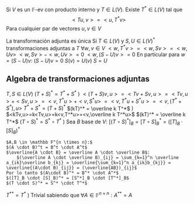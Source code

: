 Si $V$ es un $\mathbb F$-ev con producto interno y $T \in L(V)$. Existe $T^* \in L(V)$ tal que
$$<Tu,v> = <u,T^*v>$$
Para cualquier par de vectores $u,v \in V$


La transformación adjunta es única
Si $T \in L(V)$ y $S,U \in L(V)^*$ transformaciones adjuntas a $T$
$\forall w,v \in V$
$<w,T^*v> = <w,Sv> = <w,Uv>$
$<w,Sv>-<w,Uv>=0$
$<w,(S-U)v>=0$
En particular para $w=(S-U)v$:
$(S-U)v=0$
$S(v)=U(v)$
$S=U$
## Algebra de transformaciones adjuntas
$T,S \in L(V)$
$(T+S)^* = T^* + S^*$ )
	$<(T+S)v,u> = <Tv + Sv,u> = <Tv,u>+<Sv,u> = <v,T^*u>+<v,S^*u>$
	$=<v,T^*u+S^*u> = <v,(T^*+S^*),u>$
	$T^*+S^*=(T+S)^*$
$(kT)^* = \overline k T^*$ )
	$<kTv,u>=k<Tv,u>=k<v,T^*u>=<v,\overline k T^*u>$
	$(kT)^* = \overline k T^*$
$(T \circ S)^* = S^* \circ T^*$ )
	Sea $B$ base de $V$:
	$[(T \circ S)^*]_B = [T \circ S]_B^* = ([T]_B \cdot [S]_B)^*$
	
	$A,B \in \mathbb F^{n \times n}:$
	$(A \cdot B)^t = B^t \cdot A^t$
	$\overline{A \cdot B} = \overline A \cdot \overline B$:
		$(\overline A \cdot \overline B)_{ij} = \sum_{k=1}^n \overline a_{ik}\overline b_{kj} = \overline{\sum_{k=1}^n a_{ik}b_{kj}} = \overline{(A\cdot B)_{ij}} = (\overline{AB})_{ij}$
	Por lo tanto $(A\cdot B)^* = B^* \cdot A^*$
	$([T]_B \cdot [S]_B)^* = [S^*]_B \cdot [T^*]_B$
	$(T \cdot S)^* = S^* \cdot T^*$
$T^{**}=T^*$ )
	Trivial sabiendo que $\forall A \in \mathbb F^{n \times n}: A^{**}=A$
